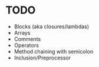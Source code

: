 # TODO

* Blocks (aka closures/lambdas)
* Arrays
* Comments
* Operators
* Method chaining with semicolon
* Inclusion/Preprocessor